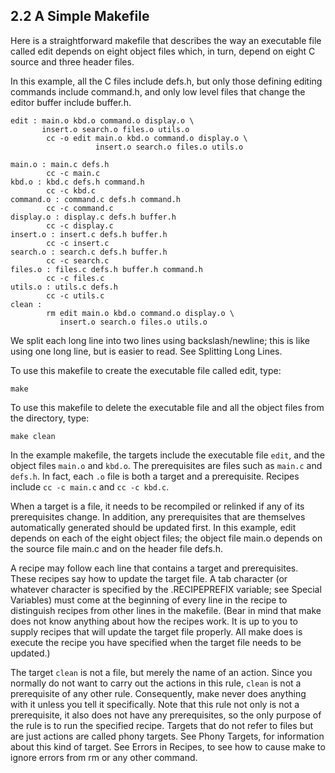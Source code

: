 ## 2.2 A Simple Makefile

<style type="text/css"> @import url("../../testnote.css")  </style>

Here is a straightforward makefile that describes the way an executable file called edit depends on eight object files which, in turn, depend on eight C source and three header files.

In this example, all the C files include defs.h, but only those defining editing commands include command.h, and only low level files that change the editor buffer include buffer.h.

```
edit : main.o kbd.o command.o display.o \
       insert.o search.o files.o utils.o
        cc -o edit main.o kbd.o command.o display.o \
                   insert.o search.o files.o utils.o

main.o : main.c defs.h
        cc -c main.c
kbd.o : kbd.c defs.h command.h
        cc -c kbd.c
command.o : command.c defs.h command.h
        cc -c command.c
display.o : display.c defs.h buffer.h
        cc -c display.c
insert.o : insert.c defs.h buffer.h
        cc -c insert.c
search.o : search.c defs.h buffer.h
        cc -c search.c
files.o : files.c defs.h buffer.h command.h
        cc -c files.c
utils.o : utils.c defs.h
        cc -c utils.c
clean :
        rm edit main.o kbd.o command.o display.o \
           insert.o search.o files.o utils.o
```

We split each long line into two lines using backslash/newline; this is like using one long line, but is easier to read. See Splitting Long Lines.

<div class="testnote" data-title="Test case 22A">
</div>

To use this makefile to create the executable file called edit, type:

    make

To use this makefile to delete the executable file and all the object files from the directory, type:

    make clean

In the example makefile, the targets include the executable file `edit`, and the object files `main.o` and `kbd.o`. The prerequisites are files such as `main.c` and `defs.h`. In fact, each `.o` file is both a target and a prerequisite. Recipes include `cc -c main.c` and `cc -c kbd.c`.

When a target is a file, it needs to be recompiled or relinked if any of its prerequisites change. In addition, any prerequisites that are themselves automatically generated should be updated first. In this example, edit depends on each of the eight object files; the object file main.o depends on the source file main.c and on the header file defs.h.

A recipe may follow each line that contains a target and prerequisites. These recipes say how to update the target file. A tab character (or whatever character is specified by the .RECIPEPREFIX variable; see Special Variables) must come at the beginning of every line in the recipe to distinguish recipes from other lines in the makefile. (Bear in mind that make does not know anything about how the recipes work. It is up to you to supply recipes that will update the target file properly. All make does is execute the recipe you have specified when the target file needs to be updated.)

The target `clean` is not a file, but merely the name of an action. Since you normally do not want to carry out the actions in this rule, `clean` is not a prerequisite of any other rule. Consequently, make never does anything with it unless you tell it specifically. Note that this rule not only is not a prerequisite, it also does not have any prerequisites, so the only purpose of the rule is to run the specified recipe. Targets that do not refer to files but are just actions are called phony targets. See Phony Targets, for information about this kind of target. See Errors in Recipes, to see how to cause make to ignore errors from rm or any other command.

